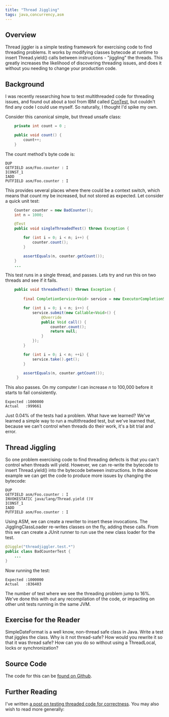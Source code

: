```yaml
---
title: "Thread Jiggling"
tags: java,concurrency,asm
---
```

<h2>Overview</h2>

<p>Thread jiggler is a simple testing framework for exercising code to find threading problems. It works by modifying classes bytecode at runtime to insert Thread.yield() calls between instructions - "jiggling" the threads. This greatly increases the likelihood of discovering threading issues, and does it without you needing to change your production code.</p>

<h2>Background</h2>

<p>I was recently researching how to test multithreaded code for threading issues, and found out about a tool from IBM called <a href="http://www.almaden.ibm.com/laborday/haifa/projects/verification/contest/index.html">ConTest</a>, but couldn't find any code I could use myself. So naturally, I thought I'd spike my own.</p>

<p>Consider this canonical simple, but thread unsafe class:</p>

~~~java
    private int count = 0 ;

    public void count() {
        count++;
    }
~~~

<p>The count method's byte code is:</p>

	DUP
	GETFIELD asm/Foo.counter : I
	ICONST_1
	IADD
	PUTFIELD asm/Foo.counter : I

<p>This provides several places where there could be a context switch, which means that count my be increased, but not stored as expected. Let consider a quick unit test:</p>

~~~java
    Counter counter = new BadCounter();
    int n = 1000;

    @Test
    public void singleThreadedTest() throws Exception {

        for (int i = 0; i < n; i++) {
            counter.count();
        }

        assertEquals(n, counter.getCount());
    }
    ...
~~~
<p>This test runs in a single thread, and passes. Lets try and run this on two threads and see if it fails.</p>

~~~java
    public void threadedTest() throws Exception {
	
        final CompletionService<Void> service = new ExecutorCompletionService<Void>(Executors.newFixedThreadPool(2));

        for (int i = 0; i < n; i++) {
            service.submit(new Callable<Void>() {
                @Override
                public Void call() {
                    counter.count();
                    return null;
                }
            });
        }

        for (int i = 0; i < n; ++i) {
            service.take().get();
        }

        assertEquals(n, counter.getCount());
     }
~~~

<p>This also passes. On my computer I can increase <em>n</em> to 100,000 before it starts to fail consistently.</p>

	Expected :1000000
	Actual   :999661

<p>Just 0.04% of the tests had a problem. What have we learned? We've learned a simple way to run a multithreaded test, but we've learned that, because we can't control when threads do their work, it's a bit trial and error.</p>

<h2>Thread Jiggling</h2>

<p>So one problem exercising code to find threading defects is that you can't control when threads will yield. However, we can re-write the bytecode to insert Thread.yield() into the bytecode between instructions. In the above example we can get the code to produce more issues by changing the bytecode:</p>

	DUP
	GETFIELD asm/Foo.counter : I
	INVOKESTATIC java/lang/Thread.yield ()V
	ICONST_1
	IADD
	PUTFIELD asm/Foo.counter : I

<p>Using ASM, we can create a rewriter to insert these invocations. The JigglingClassLoader re-writes classes on the fly, adding these calls. From this we can create a JUnit runner to run use the new class loader for the test.</p>

~~~java
@Jiggle("threadjiggler.test.*")
public class BadCounterTest {
    ...
}
~~~

<p>Now running the test:</p>

	Expected :1000000
	Actual   :836403

<p>The number of test where we see the threading problem jump to 16%. We've done this with out any recompilation of the code, or impacting on other unit tests running in the same JVM.</p>

<h2>Exercise for the Reader</h2>

<p>SimpleDateFormat is a well know, non-thread safe class in Java. Write a test that jiggles the class. Why is it not thread-safe? How would you rewrite it so that it was thread safe? How can you do so without using a ThreadLocal, locks or synchronization?</p>

<h2>Source Code</h2>

<p>The code for this can be <a href="https://github.com/alexec/thread-jiggler">found on Github</a>.</p>

<h2>Further Reading</h2>

<p>I've written <a href="/5-tips-unit-testing-threaded-code">a post on testing threaded code for correctness</a>. You may also wish to read more generally:</p>
